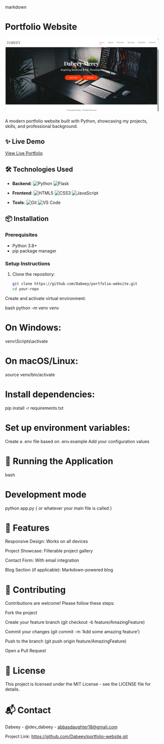 markdown
# Portfolio Website

![Project Banner](assets/banner.png) <!-- Optional banner image -->

A modern portfolio website built with Python, showcasing my projects, skills, and professional background.

## ✨ Live Demo
[View Live Portfolio](https://yourusername.github.io/portfolio-website/) <!-- Update with your URL -->

## 🛠️ Technologies Used
- **Backend**: 
  ![Python](https://img.shields.io/badge/Python-3776AB?style=flat&logo=python&logoColor=white)
  ![Flask](https://img.shields.io/badge/Flask-000000?style=flat&logo=flask&logoColor=white) <!-- or Django -->
  
- **Frontend**:
  ![HTML5](https://img.shields.io/badge/HTML5-E34F26?style=flat&logo=html5&logoColor=white)
  ![CSS3](https://img.shields.io/badge/CSS3-1572B6?style=flat&logo=css3&logoColor=white)
  ![JavaScript](https://img.shields.io/badge/JavaScript-F7DF1E?style=flat&logo=javascript&logoColor=black)

- **Tools**:
  ![Git](https://img.shields.io/badge/Git-F05032?style=flat&logo=git&logoColor=white)
  ![VS Code](https://img.shields.io/badge/VS_Code-007ACC?style=flat&logo=visual-studio-code&logoColor=white)

## 📦 Installation

### Prerequisites
- Python 3.8+
- pip package manager

### Setup Instructions
1. Clone the repository:
   ```bash
   git clone https://github.com/Dabeey/portfolio-website.git
   cd your-repo
Create and activate virtual environment:

bash
python -m venv venv
# On Windows:
venv\Scripts\activate
# On macOS/Linux:
source venv/bin/activate


# Install dependencies:
pip install -r requirements.txt

# Set up environment variables:
Create a .env file based on .env.example
Add your configuration values

# 🚀 Running the Application
bash
# Development mode
python app.py  { or whatever your main file is called }


# 🌟 Features
Responsive Design: Works on all devices

Project Showcase: Filterable project gallery

Contact Form: With email integration

Blog Section (if applicable): Markdown-powered blog

# 🤝 Contributing
Contributions are welcome! Please follow these steps:

Fork the project

Create your feature branch (git checkout -b feature/AmazingFeature)

Commit your changes (git commit -m 'Add some amazing feature')

Push to the branch (git push origin feature/AmazingFeature)

Open a Pull Request

# 📄 License
This project is licensed under the MIT License - see the LICENSE file for details.

# 📬 Contact
Dabeey - @dev_dabeey - abbasdaughter18@gmail.com

Project Link: https://github.com/Dabeey/portfolio-website.git

